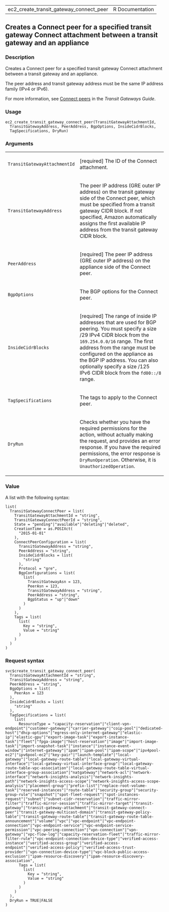 <table style="width: 100%;">
<tbody>
<tr class="odd">
<td>ec2_create_transit_gateway_connect_peer</td>
<td style="text-align: right;">R Documentation</td>
</tr>
</tbody>
</table>

## Creates a Connect peer for a specified transit gateway Connect attachment between a transit gateway and an appliance

### Description

Creates a Connect peer for a specified transit gateway Connect
attachment between a transit gateway and an appliance.

The peer address and transit gateway address must be the same IP address
family (IPv4 or IPv6).

For more information, see [Connect
peers](https://docs.aws.amazon.com/vpc/latest/tgw/tgw-connect.html#tgw-connect-peer)
in the *Transit Gateways Guide*.

### Usage

    ec2_create_transit_gateway_connect_peer(TransitGatewayAttachmentId,
      TransitGatewayAddress, PeerAddress, BgpOptions, InsideCidrBlocks,
      TagSpecifications, DryRun)

### Arguments

<table>
<colgroup>
<col style="width: 35%" />
<col style="width: 65%" />
</colgroup>
<tbody>
<tr class="odd">
<td><code
id="ec2_create_transit_gateway_connect_peer_:_TransitGatewayAttachmentId">TransitGatewayAttachmentId</code></td>
<td><p>[required] The ID of the Connect attachment.</p></td>
</tr>
<tr class="even">
<td><code
id="ec2_create_transit_gateway_connect_peer_:_TransitGatewayAddress">TransitGatewayAddress</code></td>
<td><p>The peer IP address (GRE outer IP address) on the transit gateway
side of the Connect peer, which must be specified from a transit gateway
CIDR block. If not specified, Amazon automatically assigns the first
available IP address from the transit gateway CIDR block.</p></td>
</tr>
<tr class="odd">
<td><code
id="ec2_create_transit_gateway_connect_peer_:_PeerAddress">PeerAddress</code></td>
<td><p>[required] The peer IP address (GRE outer IP address) on the
appliance side of the Connect peer.</p></td>
</tr>
<tr class="even">
<td><code
id="ec2_create_transit_gateway_connect_peer_:_BgpOptions">BgpOptions</code></td>
<td><p>The BGP options for the Connect peer.</p></td>
</tr>
<tr class="odd">
<td><code
id="ec2_create_transit_gateway_connect_peer_:_InsideCidrBlocks">InsideCidrBlocks</code></td>
<td><p>[required] The range of inside IP addresses that are used for BGP
peering. You must specify a size /29 IPv4 CIDR block from the <code
style="white-space: pre;">⁠169.254.0.0/16⁠</code> range. The first address
from the range must be configured on the appliance as the BGP IP
address. You can also optionally specify a size /125 IPv6 CIDR block
from the <code style="white-space: pre;">⁠fd00::/8⁠</code> range.</p></td>
</tr>
<tr class="even">
<td><code
id="ec2_create_transit_gateway_connect_peer_:_TagSpecifications">TagSpecifications</code></td>
<td><p>The tags to apply to the Connect peer.</p></td>
</tr>
<tr class="odd">
<td><code
id="ec2_create_transit_gateway_connect_peer_:_DryRun">DryRun</code></td>
<td><p>Checks whether you have the required permissions for the action,
without actually making the request, and provides an error response. If
you have the required permissions, the error response is
<code>DryRunOperation</code>. Otherwise, it is
<code>UnauthorizedOperation</code>.</p></td>
</tr>
</tbody>
</table>

### Value

A list with the following syntax:

    list(
      TransitGatewayConnectPeer = list(
        TransitGatewayAttachmentId = "string",
        TransitGatewayConnectPeerId = "string",
        State = "pending"|"available"|"deleting"|"deleted",
        CreationTime = as.POSIXct(
          "2015-01-01"
        ),
        ConnectPeerConfiguration = list(
          TransitGatewayAddress = "string",
          PeerAddress = "string",
          InsideCidrBlocks = list(
            "string"
          ),
          Protocol = "gre",
          BgpConfigurations = list(
            list(
              TransitGatewayAsn = 123,
              PeerAsn = 123,
              TransitGatewayAddress = "string",
              PeerAddress = "string",
              BgpStatus = "up"|"down"
            )
          )
        ),
        Tags = list(
          list(
            Key = "string",
            Value = "string"
          )
        )
      )
    )

### Request syntax

    svc$create_transit_gateway_connect_peer(
      TransitGatewayAttachmentId = "string",
      TransitGatewayAddress = "string",
      PeerAddress = "string",
      BgpOptions = list(
        PeerAsn = 123
      ),
      InsideCidrBlocks = list(
        "string"
      ),
      TagSpecifications = list(
        list(
          ResourceType = "capacity-reservation"|"client-vpn-endpoint"|"customer-gateway"|"carrier-gateway"|"coip-pool"|"dedicated-host"|"dhcp-options"|"egress-only-internet-gateway"|"elastic-ip"|"elastic-gpu"|"export-image-task"|"export-instance-task"|"fleet"|"fpga-image"|"host-reservation"|"image"|"import-image-task"|"import-snapshot-task"|"instance"|"instance-event-window"|"internet-gateway"|"ipam"|"ipam-pool"|"ipam-scope"|"ipv4pool-ec2"|"ipv6pool-ec2"|"key-pair"|"launch-template"|"local-gateway"|"local-gateway-route-table"|"local-gateway-virtual-interface"|"local-gateway-virtual-interface-group"|"local-gateway-route-table-vpc-association"|"local-gateway-route-table-virtual-interface-group-association"|"natgateway"|"network-acl"|"network-interface"|"network-insights-analysis"|"network-insights-path"|"network-insights-access-scope"|"network-insights-access-scope-analysis"|"placement-group"|"prefix-list"|"replace-root-volume-task"|"reserved-instances"|"route-table"|"security-group"|"security-group-rule"|"snapshot"|"spot-fleet-request"|"spot-instances-request"|"subnet"|"subnet-cidr-reservation"|"traffic-mirror-filter"|"traffic-mirror-session"|"traffic-mirror-target"|"transit-gateway"|"transit-gateway-attachment"|"transit-gateway-connect-peer"|"transit-gateway-multicast-domain"|"transit-gateway-policy-table"|"transit-gateway-route-table"|"transit-gateway-route-table-announcement"|"volume"|"vpc"|"vpc-endpoint"|"vpc-endpoint-connection"|"vpc-endpoint-service"|"vpc-endpoint-service-permission"|"vpc-peering-connection"|"vpn-connection"|"vpn-gateway"|"vpc-flow-log"|"capacity-reservation-fleet"|"traffic-mirror-filter-rule"|"vpc-endpoint-connection-device-type"|"verified-access-instance"|"verified-access-group"|"verified-access-endpoint"|"verified-access-policy"|"verified-access-trust-provider"|"vpn-connection-device-type"|"vpc-block-public-access-exclusion"|"ipam-resource-discovery"|"ipam-resource-discovery-association",
          Tags = list(
            list(
              Key = "string",
              Value = "string"
            )
          )
        )
      ),
      DryRun = TRUE|FALSE
    )
